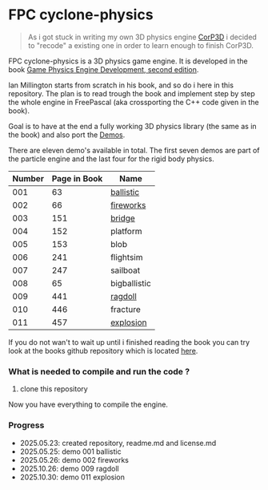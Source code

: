 # FPC cyclone-physics

>
> As i got stuck in writing my own 3D physics engine [CorP3D](https://github.com/PascalCorpsman/CorP3D) i decided to "recode" a existing one in order to learn enough to finish CorP3D.
>

FPC cyclone-physics is a 3D physics game engine. It is developed in the book [Game Physics Engine Development, second edition](https://www.amazon.de/-/en/Game-Physics-Engine-Development-Commercial-Grade/dp/0123819768).

Ian Millington starts from scratch in his book, and so do i here in this repository. The plan is to read trough the book and implement step by step the whole engine in FreePascal (aka crossporting the C++ code given in the book).

Goal is to have at the end a fully working 3D physics library (the same as in the book) and also port the [Demos](src/Demos).

There are eleven demo's available in total. The first seven demos are part of the particle engine and the last four for the rigid body physics.

| Number | Page in Book | Name
| ---    | ---          | ---
| 001    |  63          | [ballistic](src/Demos/001_ballistic)
| 002    |  66          | [fireworks](src/Demos/002_fireworks)
| 003    | 151          | [bridge](src/Demos/003_bridge)
| 004    | 152          | platform
| 005    | 153          | blob
| 006    | 241          | flightsim
| 007    | 247          | sailboat
| 008    |  65          | bigballistic
| 009    | 441          | [ragdoll](src/Demos/009_ragdoll)
| 010    | 446          | fracture
| 011    | 457          | [explosion](src/Demos/011_explosion)

If you do not wan't to wait up until i finished reading the book you can try look at the books github repository which is located [here](https://github.com/idmillington/cyclone-physics).

### What is needed to compile and run the code ?

1. clone this repository

Now you have everything to compile the engine.


### Progress
- 2025.05.23: created repository, readme.md and license.md
- 2025.05.25: demo 001 ballistic
- 2025.05.26: demo 002 fireworks
- 2025.10.26: demo 009 ragdoll
- 2025.10.30: demo 011 explosion